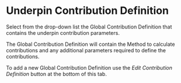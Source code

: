 # Underpin Contribution Definition

Select from the drop-down list the Global Contribution Definition that
contains the underpin contribution parameters.

The Global Contribution Definition will contain the Method to calculate
contributions and any additional parameters required to define the
contributions.

To add a new Global Contribution Definition use the _Edit Contribution
Definition_ button at the bottom of this tab.
